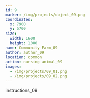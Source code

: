 ```yaml
---
id: 9
marker: /img/projects/object_09.png
coordinates:
  x: 7900
  y: 5700
size:
  width: 1600
  height: 1000
name: Community Farm_09
author: author_09
location: common
action: nursing animal_09
images:
  - /img/projects/09_01.png
  - /img/projects/09_02.png
---
```


instructions_09

